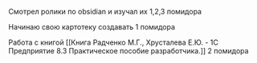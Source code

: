 Смотрел ролики по obsidian и изучал их
1,2,3 помидора

Начинаю свою картотеку создавать 
	1 помидора

Работа с книгой [[Книга Радченко М.Г., Хрусталева Е.Ю. - 1С Предприятие 8.3 Практическое пособие разработчика.]]
	2 помидора